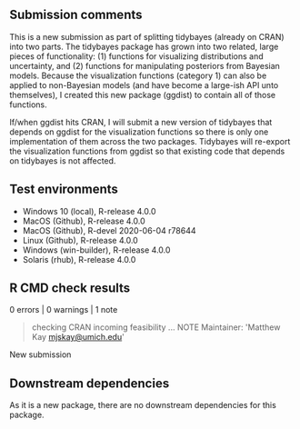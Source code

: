 ## Submission comments
This is a new submission as part of splitting tidybayes (already on CRAN) into two parts.
The tidybayes package has grown into two related, large pieces of functionality: (1) functions
for visualizing distributions and uncertainty, and (2) functions for manipulating posteriors
from Bayesian models. Because the visualization functions (category 1) can also be applied to
non-Bayesian models (and have become a large-ish API unto themselves), I created this new
package (ggdist) to contain all of those functions. 

If/when ggdist hits CRAN, I will submit a new version of tidybayes that depends on ggdist
for the visualization functions so there is only one implementation of them across the two 
packages. Tidybayes will re-export the visualization functions from ggdist so that existing
code that depends on tidybayes is not affected.

## Test environments
* Windows 10 (local), R-release 4.0.0
* MacOS (Github), R-release 4.0.0
* MacOS (Github), R-devel 2020-06-04 r78644
* Linux (Github), R-release 4.0.0
* Windows (win-builder), R-release 4.0.0
* Solaris (rhub), R-release 4.0.0

## R CMD check results
0 errors | 0 warnings | 1 note

> checking CRAN incoming feasibility ... NOTE
  Maintainer: 'Matthew Kay <mjskay@umich.edu>'
  
  New submission

## Downstream dependencies
As it is a new package, there are no downstream dependencies for this package.
